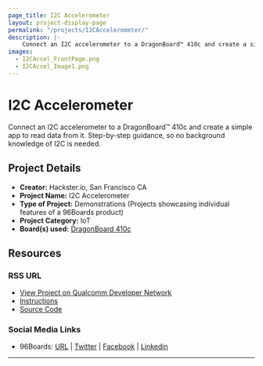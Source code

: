 ```yaml
---
page_title: I2C Accelerometer
layout: project-display-page
permalink: "/projects/I2CAccelerometer/"
description: |-
    Connect an I2C accelerometer to a DragonBoard™ 410c and create a simple app to read data from it. Step-by-step guidance, so no background knowledge of I2C is needed.
images:
  - I2CAccel_FrontPage.png
  - I2CAccel_Image1.png
---
```

# I2C Accelerometer

Connect an I2C accelerometer to a DragonBoard™ 410c and create a simple app to read data from it. Step-by-step guidance, so no background knowledge of I2C is needed.

## Project Details

- **Creator:** Hackster.io, San Francisco CA
- **Project Name:** I2C Accelerometer
- **Type of Project:** Demonstrations (Projects showcasing individual features of a 96Boards product)
- **Project Category:** IoT
- **Board(s) used:** [DragonBoard 410c](http://www.96boards.org/product/dragonboard410c/)

## Resources

### RSS URL

- [View Project on Qualcomm Developer Network](https://developer.qualcomm.com/project/i2c-accelerometer)
- [Instructions](https://www.hackster.io/4360/i2c-accelerometer-564b34?offset=0&ref=search&ref_id=dragonboard)
- [Source Code](https://github.com/ms-iot/samples/view/develop.zip)

### Social Media Links

- 96Boards: [URL](http://www.96boards.org/) &#124; [Twitter](https://twitter.com/96boards) &#124; [Facebook](https://www.facebook.com/96Boards) &#124; [Linkedin](https://www.linkedin.com/showcase/6637095/)


***

